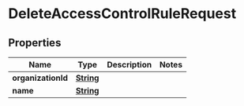 

# DeleteAccessControlRuleRequest


## Properties

| Name | Type | Description | Notes |
|------------ | ------------- | ------------- | -------------|
|**organizationId** | [**String**](String.md) |  |  |
|**name** | [**String**](String.md) |  |  |




